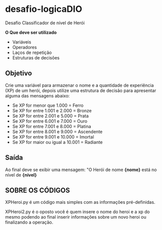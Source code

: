 # desafio-logicaDIO

Desafio Classificador de nível de Herói

**O Que deve ser utilizado**
- Variáveis
- Operadores
- Laços de repetição
- Estruturas de decisões

## Objetivo

Crie uma variável para armazenar o nome e a quantidade de experiência (XP) de um
herói, depois utilize uma estrutura de decisão para apresentar alguma das mensagens abaixo:

- Se XP for menor que 1.000 = Ferro
- Se XP for entre 1.001 e 2.000 = Bronze
- Se XP for entre 2.001 e 5.000 = Prata
- Se XP for entre 6.001 e 7.000 = Ouro
- Se XP for entre 7.001 e 8.000 = Platina 
- Se XP for entre 8.001 e 9.000 = Ascendente
- Se XP for entre 9.001 e 10.000 = Imortal
- Se XP for maior ou igual a 10.001 = Radiante

## Saída
Ao final deve se exibir uma mensagem:
"O Herói de nome **{nome}** está no nível de **{nível}**

## SOBRE OS CÓDIGOS
XPHeroi.py é um código mais simples com as informações pré-definidas.

XPHeroi2.py é o oposto você é quem insere o nome do heroi e a xp do mesmo podendo ao final inserir informações sobre um novo heroi ou finalizando a operação.
